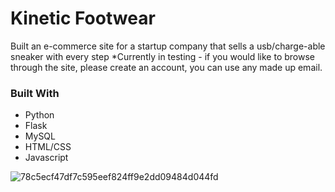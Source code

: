 # Kinetic Footwear

Built an e-commerce site for a startup company that sells a usb/charge-able sneaker with every step
*Currently in testing - if you would like to browse through the site, please create an account, you can use any made up email.

### Built With

* Python
* Flask
* MySQL
* HTML/CSS
* Javascript

![78c5ecf47df7c595eef824ff9e2dd09484d044fd](https://user-images.githubusercontent.com/96930354/205544855-7e983b57-72dc-4e07-a3d8-fe53f56c69c8.gif)
